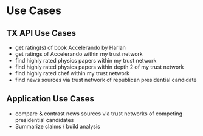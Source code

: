 # Use Cases

## TX API Use Cases

- get rating(s) of book Accelerando by Harlan
- get ratings of Accelerando within my trust network
- find highly rated physics papers within my trust network
- find highly rated physics papers within depth 2 of my trust network
- find highly rated chef within my trust network
- find news sources via trust network of republican presidential candidate

## Application Use Cases

- compare & contrast news sources via trust networks of competing presidential candidates
- Summarize claims / build analysis
